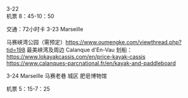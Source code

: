 3-22  
机票 8：45-10：50

交通：72小时卡 
3-23 Marseille

马赛峡湾公园（需预定）https://www.oumengke.com/viewthread.php?tid=198
最美峡湾及周边 Calanque d'En-Vau
划船：https://www.lokayakcassis.com/en/price-kayak-cassis https://www.calanques-parcnational.fr/en/kayak-and-paddleboard

3-24 Marseille
马赛老巷 城区
肥皂博物馆


机票 5：15-7：25

